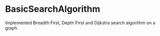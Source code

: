 # BasicSearchAlgorithm
Implemented Breadth First, Depth First and Dijkstra search algorithm on a graph.

